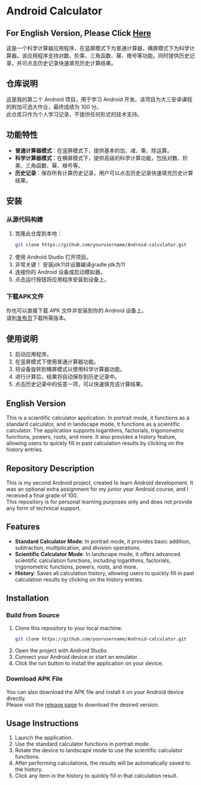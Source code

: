 # Android Calculator

## For English Version, Please Click [Here](#english-version)

这是一个科学计算器应用程序，在竖屏模式下为普通计算器，横屏模式下为科学计算器。该应用程序支持对数、阶乘、三角函数、幂、根号等功能。同时提供历史记录，并可点击历史记录快速填充历史计算结果。

## 仓库说明
这是我的第二个 Android 项目，用于学习 Android 开发。该项目为大三安卓课程的附加可选大作业，最终成绩为 100 分。  
此仓库只作为个人学习记录，不提供任何形式的技术支持。

## 功能特性

- **普通计算器模式**：在竖屏模式下，提供基本的加、减、乘、除运算。
- **科学计算器模式**：在横屏模式下，提供高级的科学计算功能，包括对数、阶乘、三角函数、幂、根号等。
- **历史记录**：保存所有计算历史记录，用户可以点击历史记录快速填充历史计算结果。

## 安装

### 从源代码构建  

1. 克隆此仓库到本地：
    ```bash
    git clone https://github.com/yourusername/Android-calculator.git
    ```
2. 使用 Android Studio 打开项目。
3. 非常关键！ 安装jdk11并设置编译gradle jdk为11
4. 连接你的 Android 设备或启动模拟器。
5. 点击运行按钮将应用程序安装到设备上。

### 下载APK文件  

你也可以直接下载 APK 文件并安装到你的 Android 设备上。  
请到[发布页](https://github.com/wang-ruifan/Android-calculator/releases)下载所需版本。

## 使用说明

1. 启动应用程序。
2. 在竖屏模式下使用普通计算器功能。
3. 将设备旋转到横屏模式以使用科学计算器功能。
4. 进行计算后，结果将自动保存到历史记录中。
5. 点击历史记录中的任意一项，可以快速填充该计算结果。

## English Version

This is a scientific calculator application. In portrait mode, it functions as a standard calculator, and in landscape mode, it functions as a scientific calculator. The application supports logarithms, factorials, trigonometric functions, powers, roots, and more. It also provides a history feature, allowing users to quickly fill in past calculation results by clicking on the history entries.

## Repository Description
This is my second Android project, created to learn Android development. It was an optional extra assignment for my junior year Android course, and I received a final grade of 100.  
This repository is for personal learning purposes only and does not provide any form of technical support.

## Features

- **Standard Calculator Mode**: In portrait mode, it provides basic addition, subtraction, multiplication, and division operations.
- **Scientific Calculator Mode**: In landscape mode, it offers advanced scientific calculation functions, including logarithms, factorials, trigonometric functions, powers, roots, and more.
- **History**: Saves all calculation history, allowing users to quickly fill in past calculation results by clicking on the history entries.

## Installation

### Build from Source

1. Clone this repository to your local machine:
    ```bash
    git clone https://github.com/yourusername/Android-calculator.git
    ```
2. Open the project with Android Studio.
3. Connect your Android device or start an emulator.
4. Click the run button to install the application on your device.

### Download APK File

You can also download the APK file and install it on your Android device directly.  
Please visit the [release page](https://github.com/wang-ruifan/Android-calculator/releases) to download the desired version.

## Usage Instructions

1. Launch the application.
2. Use the standard calculator functions in portrait mode.
3. Rotate the device to landscape mode to use the scientific calculator functions.
4. After performing calculations, the results will be automatically saved to the history.
5. Click any item in the history to quickly fill in that calculation result.
